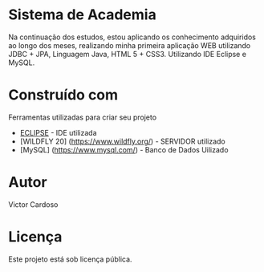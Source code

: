 # Sistema de Academia

Na continuação dos estudos, estou aplicando os conhecimento adquiridos ao longo dos meses, realizando minha primeira aplicação WEB utilizando JDBC + JPA, Linguagem Java, HTML 5 + CSS3. Utilizando IDE Eclipse e MySQL.


# Construído com

Ferramentas utilizadas para criar seu projeto

* [ECLIPSE](http://www.eclipse.org/) - IDE utilizada
* [WILDFLY 20] (https://www.wildfly.org/) - SERVIDOR utilizado
* [MySQL] (https://www.mysql.com/) - Banco de Dados Uilizado


# Autor

Victor Cardoso


# Licença

Este projeto está sob licença pública.

